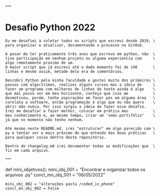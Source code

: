 """
# Desafio Python 2022

    Eu me desafiei a coletar todos os scripts que escrevi desde 2019, \
    para organizar e atualizar, documentando o processo no GitHub.

    A pesar de ter praticamente três anos que escrevo em python, não  \
    tive participação em nenhum projeto ou alguma experiencia com     \
    algo remotamente proximo de um. 
    O maior script que já escrevi até o dado momento foi de 140       \
    linhas e mesmo assim, metade dele era de comentários.

    Descobri Python pela minha faculdade e gostei muito dos primeiros \
    passos com algorítimos, realizei alguns cursos mas a ideia de     \
    fazer um programa com milhares de linhas de texto ainda é algo    \
    que mal posso ver em meu horizonte, confeço que isso me           \
    desmotivou, porém, tenho aspirações em fazer pós em alguma área   \
    corelata a software, então programação é algo que eu não quero    \
    abrir mão nunca. Por isso surgiu a ideia de fazer esse desafio.
    Irei me desafiar a fazer melhor, colocar em prática meu           \
    meu conhecimento e, ao mesmo tempo, criar um 'semi-portifólio"    \
    já que no momento não tenho nenhum.

    Até mesmo neste README.md, irei "estruturar" em algo parecido com \
    py e tentar ser o mais próximo do que entendo das boas práticas   \
    para qualquer coisa dentro deste repositório. 

    Dentro de changelog.md irei documentar todas as modificações que  \
    fiz em cada arquivo. 
"""

def mini_objetivos():
    mini_obj_001 = "Encontrar e organizar todos os arquivos .py"
    concl_mn_obj_001 = "06/05/2022"

    mini_obj_002 = "alterações pasta /coded_in_phone"
    concl_mn_obj_002 = False